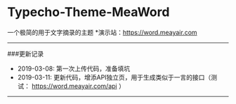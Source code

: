 # Typecho-Theme-MeaWord
一个极简的用于文字摘录的主题
*演示站：https://word.meayair.com

---

###更新记录

* 2019-03-08: 第一次上传代码，准备填坑
* 2019-03-11: 更新代码，增添API独立页，用于生成类似于一言的接口（测试： https://word.meayair.com/api ）


---
